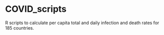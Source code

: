 # COVID_scripts
R scripts to calculate per capita total and daily infection and death rates for 185 countries.

